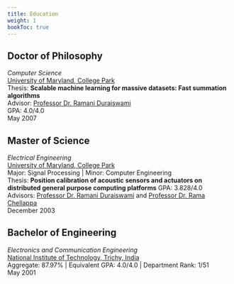 ```yaml
---
title: Education
weight: 1
bookToc: true
---
```


## Doctor of Philosophy

*Computer Science* \
[University of Maryland, College Park](https://www.cs.umd.edu/) \
Thesis: **Scalable machine learning for massive datasets: Fast summation algorithms** \
Advisor: [Professor Dr. Ramani Duraiswami](https://www.cs.umd.edu/people/rduraisw) \
GPA: 4.0/4.0 \
May 2007

## Master of Science

*Electrical Engineering* \
[University of Maryland, College Park](https://ece.umd.edu/) \
Major: Signal Processing | Minor: Computer Engineering \
Thesis: **Position calibration of acoustic sensors and actuators on distributed general purpose computing platforms**
GPA: 3.828/4.0 \
Advisors: [Professor Dr. Ramani Duraiswami](https://www.cs.umd.edu/people/rduraisw) and [Professor Dr. Rama Chellappa](https://engineering.jhu.edu/faculty/rama-chellappa/) \
December 2003

## Bachelor of Engineering

*Electronics and Communication Engineering* \
[National Institute of Technology, Trichy, India](https://www.nitt.edu/) \
Aggregate: 87.97% | Equivalent GPA: 4.0/4.0 | Department Rank: 1/51 \
May 2001
